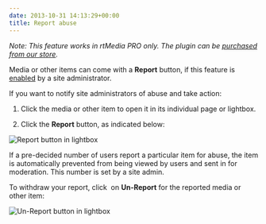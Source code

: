 ```yaml
---
date: 2013-10-31 14:13:29+00:00
title: Report abuse
---
```


_Note: This feature works in rtMedia PRO only. The plugin can be [purchased from our store](https://rtcamp.com/store/rtmedia-pro/)._

Media or other items can come with a **Report** button, if this feature is [enabled](https://rtcamp.com/rtmedia/docs/admin/rtmedia-settings/moderation/) by a site administrator.

If you want to notify site administrators of abuse and take action:



	
  1. Click the media or other item to open it in its individual page or lightbox.

	
  2. Click the **Report** button, as indicated below:


![Report button in lightbox](https://rtcamp.com/wp-content/uploads/2013/10/reportButtonInLightbox.png)

If a pre-decided number of users report a particular item for abuse, the item is automatically prevented from being viewed by users and sent in for moderation. This number is set by a site admin.

To withdraw your report, click  on **Un-Report** for the reported media or other item:

![Un-Report button in lightbox](https://rtcamp.com/wp-content/uploads/2013/10/unReportButtonInLightbox.png)
